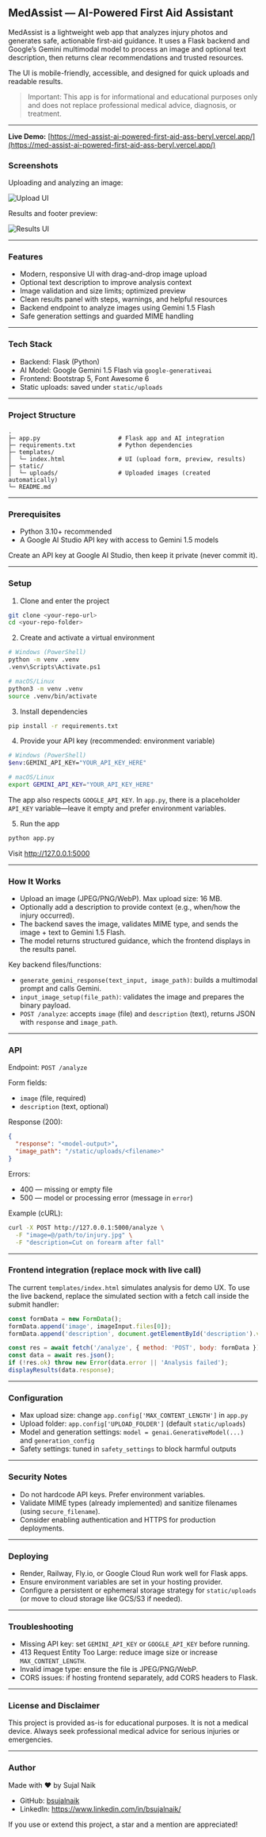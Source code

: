 ## MedAssist — AI-Powered First Aid Assistant

MedAssist is a lightweight web app that analyzes injury photos and generates safe, actionable first-aid guidance. It uses a Flask backend and Google’s Gemini multimodal model to process an image and optional text description, then returns clear recommendations and trusted resources.

The UI is mobile-friendly, accessible, and designed for quick uploads and readable results.

> Important: This app is for informational and educational purposes only and does not replace professional medical advice, diagnosis, or treatment.

---
**Live Demo:** [https://med-assist-ai-powered-first-aid-ass-beryl.vercel.app/](https://med-assist-ai-powered-first-aid-ass-beryl.vercel.app/)
### Screenshots

Uploading and analyzing an image:

![Upload UI](DemoImage1.png)

Results and footer preview:

![Results UI](DemoImage2.png)

---

### Features
- Modern, responsive UI with drag-and-drop image upload
- Optional text description to improve analysis context
- Image validation and size limits; optimized preview
- Clean results panel with steps, warnings, and helpful resources
- Backend endpoint to analyze images using Gemini 1.5 Flash
- Safe generation settings and guarded MIME handling

---

### Tech Stack
- Backend: Flask (Python)
- AI Model: Google Gemini 1.5 Flash via `google-generativeai`
- Frontend: Bootstrap 5, Font Awesome 6
- Static uploads: saved under `static/uploads`

---

### Project Structure
```
.
├─ app.py                      # Flask app and AI integration
├─ requirements.txt            # Python dependencies
├─ templates/
│  └─ index.html               # UI (upload form, preview, results)
├─ static/
│  └─ uploads/                 # Uploaded images (created automatically)
└─ README.md
```

---

### Prerequisites
- Python 3.10+ recommended
- A Google AI Studio API key with access to Gemini 1.5 models

Create an API key at Google AI Studio, then keep it private (never commit it).

---

### Setup
1) Clone and enter the project
```bash
git clone <your-repo-url>
cd <your-repo-folder>
```

2) Create and activate a virtual environment
```bash
# Windows (PowerShell)
python -m venv .venv
.venv\Scripts\Activate.ps1

# macOS/Linux
python3 -m venv .venv
source .venv/bin/activate
```

3) Install dependencies
```bash
pip install -r requirements.txt
```

4) Provide your API key (recommended: environment variable)
```bash
# Windows (PowerShell)
$env:GEMINI_API_KEY="YOUR_API_KEY_HERE"

# macOS/Linux
export GEMINI_API_KEY="YOUR_API_KEY_HERE"
```

The app also respects `GOOGLE_API_KEY`. In `app.py`, there is a placeholder `API_KEY` variable—leave it empty and prefer environment variables.

5) Run the app
```bash
python app.py
```

Visit http://127.0.0.1:5000

---

### How It Works
- Upload an image (JPEG/PNG/WebP). Max upload size: 16 MB.
- Optionally add a description to provide context (e.g., when/how the injury occurred).
- The backend saves the image, validates MIME type, and sends the image + text to Gemini 1.5 Flash.
- The model returns structured guidance, which the frontend displays in the results panel.

Key backend files/functions:
- `generate_gemini_response(text_input, image_path)`: builds a multimodal prompt and calls Gemini.
- `input_image_setup(file_path)`: validates the image and prepares the binary payload.
- `POST /analyze`: accepts `image` (file) and `description` (text), returns JSON with `response` and `image_path`.

---

### API
Endpoint: `POST /analyze`

Form fields:
- `image` (file, required)
- `description` (text, optional)

Response (200):
```json
{
  "response": "<model-output>",
  "image_path": "/static/uploads/<filename>"
}
```

Errors:
- 400 — missing or empty file
- 500 — model or processing error (message in `error`)

Example (cURL):
```bash
curl -X POST http://127.0.0.1:5000/analyze \
  -F "image=@/path/to/injury.jpg" \
  -F "description=Cut on forearm after fall"
```

---

### Frontend integration (replace mock with live call)
The current `templates/index.html` simulates analysis for demo UX. To use the live backend, replace the simulated section with a fetch call inside the submit handler:

```javascript
const formData = new FormData();
formData.append('image', imageInput.files[0]);
formData.append('description', document.getElementById('description').value || '');

const res = await fetch('/analyze', { method: 'POST', body: formData });
const data = await res.json();
if (!res.ok) throw new Error(data.error || 'Analysis failed');
displayResults(data.response);
```

---

### Configuration
- Max upload size: change `app.config['MAX_CONTENT_LENGTH']` in `app.py`
- Upload folder: `app.config['UPLOAD_FOLDER']` (default `static/uploads`)
- Model and generation settings: `model = genai.GenerativeModel(...)` and `generation_config`
- Safety settings: tuned in `safety_settings` to block harmful outputs

---

### Security Notes
- Do not hardcode API keys. Prefer environment variables.
- Validate MIME types (already implemented) and sanitize filenames (using `secure_filename`).
- Consider enabling authentication and HTTPS for production deployments.

---

### Deploying
- Render, Railway, Fly.io, or Google Cloud Run work well for Flask apps.
- Ensure environment variables are set in your hosting provider.
- Configure a persistent or ephemeral storage strategy for `static/uploads` (or move to cloud storage like GCS/S3 if needed).

---

### Troubleshooting
- Missing API key: set `GEMINI_API_KEY` or `GOOGLE_API_KEY` before running.
- 413 Request Entity Too Large: reduce image size or increase `MAX_CONTENT_LENGTH`.
- Invalid image type: ensure the file is JPEG/PNG/WebP.
- CORS issues: if hosting frontend separately, add CORS headers to Flask.

---

### License and Disclaimer
This project is provided as-is for educational purposes. It is not a medical device. Always seek professional medical advice for serious injuries or emergencies.

---

### Author
Made with ❤️ by Sujal Naik

- GitHub: [bsujalnaik](https://github.com/bsujalnaik)
- LinkedIn: https://www.linkedin.com/in/bsujalnaik/

If you use or extend this project, a star and a mention are appreciated!

